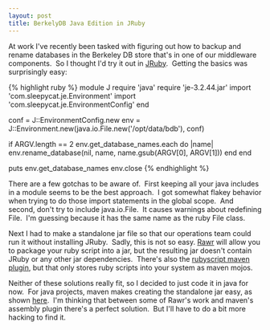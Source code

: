 ```yaml
---
layout: post
title: BerkelyDB Java Edition in JRuby
---
```

At work I've recently been tasked with figuring out how to backup and rename databases in the Berkeley DB store that's in one of our middleware components.  So I thought I'd try it out in <a href="http://jruby.codehaus.org/">JRuby</a>.  Getting the basics was surprisingly easy:

{% highlight ruby %}
module J
  require 'java'
  require 'je-3.2.44.jar'
  import 'com.sleepycat.je.Environment'
  import 'com.sleepycat.je.EnvironmentConfig'
end

conf = J::EnvironmentConfig.new
env = J::Environment.new(java.io.File.new('/opt/data/bdb'), conf)

if ARGV.length == 2
  env.get_database_names.each do |name|
    env.rename_database(nil, name, name.gsub(ARGV[0], ARGV[1]))
  end
end

puts env.get_database_names
env.close
{% endhighlight %}

There are a few gotchas to be aware of.  First keeping all your java includes in a module seems to be the best approach.  I got somewhat flakey behavior when trying to do those import statements in the global scope.  And second, don't try to include java.io.File.  It causes warnings about redefining File.  I'm guessing because it has the same name as the ruby File class.

Next I had to make a standalone jar file so that our operations team could run it without installing JRuby.  Sadly, this is not so easy. <a href="http://rubyforge.org/projects/rawr/">Rawr</a> will allow you to package your ruby script into a jar, but the resulting jar doesn't contain JRuby or any other jar dependencies.  There's also the <a href="http://mojo.codehaus.org/rubyscript-maven-plugin/introduction.html">rubyscript maven plugin</a>, but that only stores ruby scripts into your system as maven mojos.

Neither of these solutions really fit, so I decided to just code it in java for now.  For java projects, maven makes creating the standalone jar easy, as shown <a href="http://www.mail-archive.com/users@maven.apache.org/msg72607.html">here</a>.  I'm thinking that between some of Rawr's work and maven's assembly plugin there's a perfect solution.  But I'll have to do a bit more hacking to find it.
